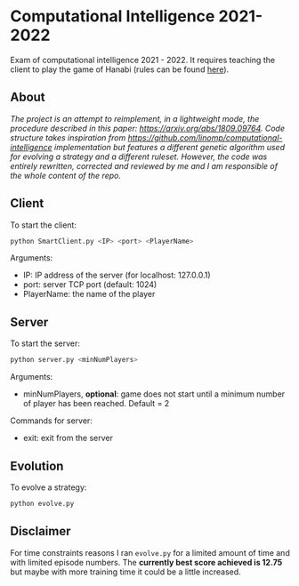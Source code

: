 # Computational Intelligence 2021-2022

Exam of computational intelligence 2021 - 2022. It requires teaching the client to play the game of Hanabi (rules can be found [here](https://www.spillehulen.dk/media/102616/hanabi-card-game-rules.pdf)).

## About
*The project is an attempt to reimplement, in a lightweight mode, the procedure described in this paper: https://arxiv.org/abs/1809.09764. Code structure takes inspiration from https://github.com/linomp/computational-intelligence implementation but features a different genetic algorithm used for evolving a strategy and a different ruleset. However, the code was entirely rewritten, corrected and reviewed by me and I am responsible of the whole content of the repo.*

## Client

To start the client:

```bash
python SmartClient.py <IP> <port> <PlayerName>
```

Arguments:

+ IP: IP address of the server (for localhost: 127.0.0.1)
+ port: server TCP port (default: 1024)
+ PlayerName: the name of the player


## Server

To start the server:

```bash
python server.py <minNumPlayers>
```

Arguments:

+ minNumPlayers, __optional__: game does not start until a minimum number of player has been reached. Default = 2


Commands for server:

+ exit: exit from the server

## Evolution

To evolve a strategy:

```bash
python evolve.py
```

## Disclaimer

For time constraints reasons I ran ```evolve.py``` for a limited amount of time and with limited episode numbers. The **currently best score achieved is 12.75** but maybe with more training time it could be a little increased. 
